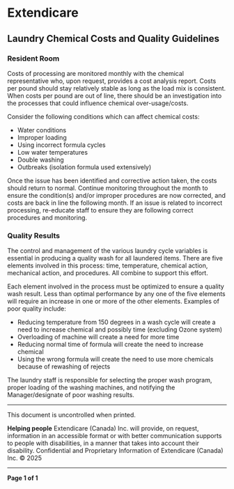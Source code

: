 # Extendicare
## Laundry Chemical Costs and Quality Guidelines

### Resident Room

Costs of processing are monitored monthly with the chemical representative who, upon request, provides a cost analysis report. Costs per pound should stay relatively stable as long as the load mix is consistent. When costs per pound are out of line, there should be an investigation into the processes that could influence chemical over-usage/costs.

Consider the following conditions which can affect chemical costs:
- Water conditions
- Improper loading
- Using incorrect formula cycles
- Low water temperatures
- Double washing
- Outbreaks (isolation formula used extensively)

Once the issue has been identified and corrective action taken, the costs should return to normal. Continue monitoring throughout the month to ensure the condition(s) and/or improper procedures are now corrected, and costs are back in line the following month. If an issue is related to incorrect processing, re-educate staff to ensure they are following correct procedures and monitoring.

### Quality Results

The control and management of the various laundry cycle variables is essential in producing a quality wash for all laundered items. There are five elements involved in this process: time, temperature, chemical action, mechanical action, and procedures. All combine to support this effort.

Each element involved in the process must be optimized to ensure a quality wash result. Less than optimal performance by any one of the five elements will require an increase in one or more of the other elements. Examples of poor quality include:
- Reducing temperature from 150 degrees in a wash cycle will create a need to increase chemical and possibly time (excluding Ozone system)
- Overloading of machine will create a need for more time
- Reducing normal time of formula will create the need to increase chemical
- Using the wrong formula will create the need to use more chemicals because of rewashing of rejects

The laundry staff is responsible for selecting the proper wash program, proper loading of the washing machines, and notifying the Manager/designate of poor washing results.

----

This document is uncontrolled when printed.

**Helping people**
Extendicare (Canada) Inc. will provide, on request, information in an accessible format or with better communication supports to people with disabilities, in a manner that takes into account their disability. Confidential and Proprietary Information of Extendicare (Canada) Inc. © 2025

----

**Page 1 of 1**